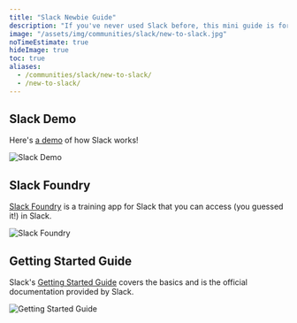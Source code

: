 ```yaml
---
title: "Slack Newbie Guide"
description: "If you've never used Slack before, this mini guide is for you! 🌱"
image: "/assets/img/communities/slack/new-to-slack.jpg"
noTimeEstimate: true
hideImage: true
toc: true
aliases:
  - /communities/slack/new-to-slack/
  - /new-to-slack/
---
```


## Slack Demo

Here's [a demo](https://slackdemo.com) of how Slack works!

![Slack Demo](https://i.imgur.com/o2ZWFGt.jpg)

## Slack Foundry

[Slack Foundry](https://slackfoundry.builtbyslack.com/) is a training app for Slack that you can access (you guessed it!) in Slack.

![Slack Foundry](https://i.imgur.com/RxwMHdC.jpg)

## Getting Started Guide

Slack's [Getting Started Guide](https://get.slack.help/hc/en-us/categories/360000049043-Getting-Started) covers the basics and is the official documentation provided by Slack.

![Getting Started Guide](https://i.imgur.com/pVQbhkX.jpg)
